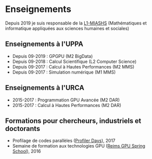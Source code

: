 # Enseignements

Depuis 2019 je suis responsable de la [L1-MIASHS](https://formation.univ-pau.fr/fr/catalogue/sciences-technologies-sante-STS/licence-12/licence-mathematiques-et-informatique-appliquees-aux-sciences-humaines-et-sociales-miashs-22_1.html) (Mathématiques et informatique appliquées aux sciences humaines et
  sociales)

## Enseignements à l'UPPA


- Depuis 09-2019 : GPGPU (M2 BigData)
- Depuis 09-2018 : Calcul Scientifique (L2 Computer Science)
- Depuis 09-2017 : Calcul à Hautes Performances (M2 MMS)
- Depuis 09-2017 : Simulation numérique (M1 MMS)

## Enseignements à l'URCA

- 2015-2017 : Programmation GPU Avancée  (M2 DAR)
- 2015-2017 : Calcul à Hautes Performances (M2 DAR)


## Formations pour chercheurs, industriels et doctorants

- Profilage de codes parallèles ([Profiler Days](https://romeo.univ-reims.fr/news/231/Formation_au_profiling_d_application_avec_des_outils_gratuits)),  2017
- Semaine de formation aux technologies GPU ([Reims GPU Spring School](https://romeo.univ-reims.fr/GpuSchool)),  2016
